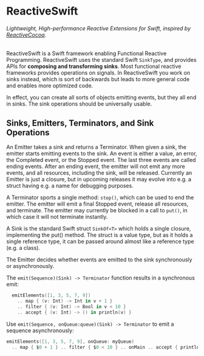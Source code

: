 ReactiveSwift
=============

###### Lightweight, High-performance Reactive Extensions for Swift, inspired by [ReactiveCocoa](https://github.com/ReactiveCocoa/ReactiveCocoa).

ReactiveSwift is a Swift framework enabling Functional Reactive Programming.
ReactiveSwift uses the standard Swift `SinkType`, and provides APIs for **composing and transforming sinks**.
Most functional reactive frameworks provides operations on signals.
In ReactiveSwift you work on sinks instead, which is sort of backwards but leads to more general code and enables more optimized code.

In effect, you can create all sorts of objects emitting events, but they all end in sinks.
The sink operations should be universally usable.

## Sinks, Emitters, Terminators, and Sink Operations

An Emitter takes a sink and returns a Terminator. When given a sink, the emitter starts emitting events to the sink.
An event is either a value, an error, the Completed event, or the Stopped event.
The last three events are called ending events.
After an ending event, the emitter will not emit any more events, and all resources, including the sink, will be released.
Currently an Emitter is just a closure, but in upcoming releases it may evolve into e.g. a struct having e.g. a name for debugging purposes.

A Terminator sports a single method: `stop()`, which can be used to end the emitter.
The emitter will emit a final Stopped event, release all resources, and terminate.
The emitter may currently be blocked in a call to `put()`, in which case it will not terminate instantly.

A Sink is the standard Swift struct `SinkOf<T>` which holds a single closure, implementing the put() method.
The struct is a value type, but as it holds a single reference type, it can be passed around almost like a reference type (e.g. a class).

The Emitter decides whether events are emitted to the sink synchronously or asynchronously.

The `emit(Sequence)(Sink) -> Terminator` function results in a synchronous emit:

```swift
  emitElements([1, 3, 5, 7, 9])
    .. map { (v: Int) -> Int in v + 1 }
    .. filter { (v: Int) -> Bool in v < 10 }
    .. accept { (v: Int) -> () in println(v) }
```

Use `emit(Sequence, onQueue:queue)(Sink) -> Terminator` to emit a sequence asynchronously:

```swift
emitElements([1, 3, 5, 7, 9], onQueue: myQueue)
  .. map { $0 + 1 } .. filter { $0 < 10 } .. onMain .. accept { println($0) }
```

